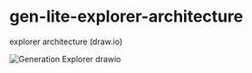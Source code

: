 # gen-lite-explorer-architecture

explorer architecture (draw.io)

![Generation Explorer drawio](https://user-images.githubusercontent.com/93761302/205258375-36862a7e-140f-4d81-a15d-1d7e42644525.png)
